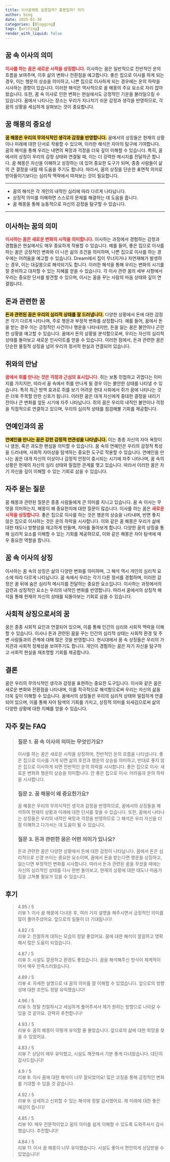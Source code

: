 ```yaml
---
title: 이사꿈해몽 길몽일까? 흉몽일까? 의미
author: bing
date: 2025-01-30
categories: [Blogging]
tags: [writing]
render_with_liquid: false
---
```



<h2 id='꿈 속 이사의 의미'>꿈 속 이사의 의미</h2>

<p><b><span style="color: #ee2323;">이사를 하는 꿈은 새로운 시작을 상징합니다.</span></b> 이사하는 꿈은 일반적으로 전반적인 운의 흐름을 보여주며, 이후 삶의 변화나 전환점을 예고합니다. 좋은 집으로 이사를 하게 되는 경우, 이는 행운의 상승을 의미하고, 나쁜 집으로 이사하게 되는 경우에는 운의 하락을 시사하는 경향이 있습니다. 이러한 해석은 역사적으로 꿈 해몽의 주요 요소로 자리 잡아왔습니다. 또한, 꿈 속 이사로 인한 변화는 현실에서도 긍정적인 기운을 불러일으킬 수 있습니다. 꿈에서 나타나는 장소는 우리가 지나치기 쉬운 감정과 생각을 반영하므로, 각 꿈의 상황을 세심하게 살펴보는 것이 중요합니다.</p>

<h2 id='꿈 해몽의 중요성'>꿈 해몽의 중요성</h2>

<p><b><span style="background-color: #ffe066;">꿈 해몽은 우리의 무의식적인 생각과 감정을 반영합니다.</span></b> 꿈에서의 상징들은 현재의 상황이나 미래에 대한 단서로 작용할 수 있으며, 이러한 해석은 자아의 탐구에 기여합니다. 꿈의 해석을 통해 우리는 내면의 욕망과 걱정을 더욱 깊이 이해할 수 있습니다. 특히, 꿈에서의 상징이 우리의 감정 상태와 연결될 때, 이는 더 강력한 메시지를 전달하곤 합니다. 꿈 해몽은 자신을 이해하고 성장하는 데 있어 중요한 도구가 되며, 종종 사람들이 삶의 큰 결정을 내릴 때 도움을 주기도 합니다. 따라서, 꿈의 상징을 단순한 표면적 의미로 받아들이기보다는 심리적 맥락에서 따져보는 것이 필요합니다.</p>

<hr />

<ul>
    <li>꿈의 해석은 각 개인의 내적인 심리에 따라 다르게 나타납니다.</li>
    <li>상징적 의미를 이해하면 스스로의 문제를 해결하는 데 도움을 줍니다.</li>
    <li>꿈 해몽을 통해 능동적으로 자신의 감정을 탐구할 수 있습니다.</li>
</ul>

<hr />

<h2 id='이사하는 꿈의 의미'>이사하는 꿈의 의미</h2>

<p><b><span style="color: #ee2323;">이사하는 꿈은 새로운 변화의 시작을 의미합니다.</span></b> 이사하는 과정에서 경험하는 감정과 경험들은 현실에서도 매우 중요하게 작용할 수 있습니다. 예를 들어, 좋은 집으로 이사를 하는 꿈은 긍정적인 변화와 더 나은 삶의 조건을 의미하며, 나쁜 집으로 이사를 하는 경우에는 어려움을 예고할 수 있습니다. Dream에서 집이 무너지거나 자연재해가 발생하는 경우, 이는 대길몽으로 해석되기도 합니다. 이러한 해석을 통해 우리는 변화의 시기를 잘 준비하고 대처할 수 있는 지혜를 얻을 수 있습니다. 각 이사 관련 꿈의 세부 사항에서 우리는 중요한 단서를 발견할 수 있으며, 이시는 꿈을 꾸는 사람의 마음 상태와 깊이 연결됩니다.</p>

<h2 id='돈과 관련한 꿈'>돈과 관련한 꿈</h2>

<p><b><span style="background-color: #ffe066;">돈과 관련된 꿈은 우리의 심리적 상태를 잘 드러냅니다.</span></b> 다양한 상황에서 돈에 대한 감정은 각기 다르게 나타나며, 주로 행운과 부정적 변화를 상징합니다. 예를 들어, 꿈에서 돈을 받는 경우 이는 긍정적인 사건이나 행운을 나타내지만, 돈을 잃는 꿈은 불안이나 곤란한 상황을 예고할 수 있습니다. 꿈에서 돈의 상황을 분석함으로써, 우리는 자신의 심리적 상태를 돌아보고 새로운 인사이트를 얻을 수 있습니다. 이러한 점에서, 돈과 관련한 꿈은 단순한 물질적 상징을 넘어 우리의 정서적 현실과 연결되어 있습니다.</p>

<h2 id='쥐와의 만남'>쥐와의 만남</h2>

<p><b><span style="color: #ee2323;">꿈에서 쥐를 만나는 것은 걱정과 근심의 표시입니다.</span></b> 쥐는 보통 민첩하고 귀엽다는 이미지를 가지지만, 따라서 꿈 속에서 쥐를 만나게 될 경우 이는 불안한 상태를 나타낼 수 있습니다. 특히 최근 방역 효과로 쥐를 보기 어려운 현대 사회에서 쥐가 꿈에 나타나는 것은 더욱 주목할 만한 신호가 됩니다. 이러한 꿈은 대개 자신에게 중대한 결정을 내리기 전이나 큰 변화를 앞둔 시기에 자주 나타납니다. 쥐의 꿈은 우리의 내적인 불안이나 걱정을 직접적으로 연결하고 있으며, 우리의 심리적 상태를 점검해볼 기회를 제공합니다.</p>

<h2 id='연예인과의 꿈'>연예인과의 꿈</h2>

<p><b><span style="background-color: #ffe066;">연예인을 만나는 꿈은 강한 감정적 연관성을 나타냅니다.</span></b> 이는 종종 자신의 자아 욕망이나 염원, 혹은 과도한 팬심을 의미할 수 있습니다. 꿈 속의 연예인은 우리의 감정적 특성을 드러내며, 사회적 자아상을 탐색하는 중요한 도구로 작용할 수 있습니다. 연예인을 만나는 꿈은 대개 자신의 이상이나 감정적 안정이 중시되는 시기에 자주 나타나며, 꿈 속의 상황은 현재의 자신의 심리 상태와 밀접한 관계를 맺고 있습니다. 따라서 이러한 꿈은 자기 자신을 깊이 이해할 수 있는 기회로 삼을 수 있습니다.</p>

<h2 id='자주 묻는 질문'>자주 묻는 질문</h2>

<p>꿈 해몽과 관련된 질문은 종종 사람들에게 큰 의미를 지니고 있습니다. 꿈 속 이사는 무엇을 의미하는지, 해몽이 왜 중요한지에 대한 질문이 많습니다. 이사를 하는 꿈은 <b><span style="color: #ee2323;">새로운 시작을 상징합니다.</span></b> 좋은 집으로 이사를 하는 것은 행운의 상승을 나타내며, 반면 좋지 않은 집으로 이사하는 것은 운의 하락을 시사합니다. 이와 같은 꿈 해몽은 우리가 삶에 대한 태도나 방향성을 재고하게 만들며, 자아를 돌아보게 합니다. 다양한 꿈의 상징을 통해 심리적 요소를 이해할 수 있는 기회를 제공하므로, 이와 같은 해몽은 자아 탐색에 매우 중요한 역할을 합니다.</p>

<h2 id='꿈 속 이사의 상징'>꿈 속 이사의 상징</h2>

<p>이사하는 꿈 속의 상징은 삶의 다양한 변화를 의미하며, 그 해석 역시 개인의 심리적 요소에 따라 다르게 나타납니다. 꿈 속에서 우리는 각기 다른 정서를 경험하며, 이러한 감정은 꿈 뒤에 숨은 심리적 메시지를 전달하는 중요한 요소입니다. 이사하는 과정에서의 감련과 상징적인 요소는 우리의 내적인 변화를 반영합니다. 따라서 꿈에서의 상징적 해석을 통해 현재의 자신의 상태를 되돌아보는 기회로 삼을 수 있습니다.</p>

<h2 id='사회적 상징으로서의 꿈'>사회적 상징으로서의 꿈</h2>

<p>꿈은 종종 사회적 요인과 연결되어 있으며, 이를 통해 인간의 심리와 사회적 맥락을 이해할 수 있습니다. 이사나 돈과 관련된 꿈을 꾸는 인간의 심리적 상태는 사회적 환경 및 주변 사람들과의 관계에 대해 많은 것을 반영합니다. 현시대에서 꿈 속 상징들은 우리의 가치관과 사회적 정체성을 보여주기도 합니다. 개인이 경험하는 꿈은 자기 자신을 탐구하고 사회적 현실을 재조명할 기회를 제공합니다.</p>

<h2 id='결론'>결론</h2>

<p>꿈은 우리의 무의식적인 생각과 감정을 표현하는 중요한 도구입니다. 이사와 같은 꿈은 새로운 변화와 전환점을 나타내며, 이를 적극적으로 해석함으로써 우리는 자신의 삶을 더욱 깊이 이해할 수 있습니다. 꿈에서의 상징들은 우리의 심리적 상태와 밀접하게 연결되어 있으며, 이를 통해 자아 탐색의 기회를 가지고, 상징적 의미를 되새김으로써 삶의 다양한 상황에 대한 지혜를 얻을 수 있습니다.</p>


<h2 id='자주_찾는_FAQ'>자주 찾는 FAQ</h2>
<div itemscope="" itemtype="https://schema.org/FAQPage"> 
<blockquote> 
<div itemscope="" itemprop="mainEntity" itemtype="https://schema.org/Question"> 
<h3 itemprop="name">질문 1. 꿈 속 이사의 의미는 무엇인가요?</h3> 
<div itemscope="" itemprop="acceptedAnswer" itemtype="https://schema.org/Answer"> 
<span itemprop="text"> 
<p>이사를 하는 꿈은 새로운 시작을 상징하며, 전반적인 운의 흐름을 나타냅니다. 좋은 집으로 이사를 가게 되면 삶의 호전과 행운의 상승을 의미하고, 반대로 좋지 않은 집으로 이사하게 되면 전반적인 운의 하락을 시사합니다. 좋은 집으로 이사: 새로운 변화와 행운의 상승을 의미합니다. 안 좋은 집으로 이사: 어려움과 운의 하락을 시사합니다.</p> 
</span> 
</div> 
</div> 

<div itemscope="" itemprop="mainEntity" itemtype="https://schema.org/Question"> 
<h3 itemprop="name">질문 2. 꿈 해몽이 왜 중요한가요?</h3> 
<div itemscope="" itemprop="acceptedAnswer" itemtype="https://schema.org/Answer"> 
<span itemprop="text"> 
<p>꿈 해몽은 우리의 무의식적인 생각과 감정을 반영하므로, 꿈에서의 상징들을 해석하여 현재의 상황과 미래에 대한 단서를 찾을 수 있습니다. 또한, 꿈에서 나타나는 상징들은 우리의 내적인 욕망과 걱정을 반영하므로 그 해석은 우리 자신을 더 잘 이해하고 다가서는 데 도움이 될 수 있습니다.</p> 
</span> 
</div> 
</div> 

<div itemscope="" itemprop="mainEntity" itemtype="https://schema.org/Question"> 
<h3 itemprop="name">질문 3. 돈과 관련한 꿈은 어떤 의미가 있나요?</h3> 
<div itemscope="" itemprop="acceptedAnswer" itemtype="https://schema.org/Answer"> 
<span itemprop="text"> 
<p>돈과 관련한 꿈은 다양한 상황에서 돈에 대한 감정이 나타납니다. 꿈에서 돈은 심리적으로 신경 쓰이는 중요한 요소이며, 꿈에서 돈을 받는다면 행운을 상징하고, 잃는다면 부정적인 변화를 시사합니다. 따라서 돈과 관련된 꿈을 꾸셨을 때에는 자신의 심리적인 상태를 다시 한번 돌아보고, 현재의 상황에 대한 태도나 마음가짐을 고쳐볼 필요가 있을 수 있습니다.</p> 
</span> 
</div> 
</div> 
</blockquote> 
</div>
<h2 id='후기'>후기</h2>
<div itemscope itemtype="https://schema.org/Product">
  <blockquote>
  <div itemprop="review" itemscope itemtype="https://schema.org/Review">
      <div itemprop="reviewRating" itemscope itemtype="https://schema.org/Rating"> <span itemprop="ratingValue">4.95</span> / <span itemprop="bestRating">5</span> </div>
      <span itemprop="reviewBody">리뷰 1: 이사 꿈 해몽에 다녀온 후, 여러 가지 설명을 해주시면서 긍정적인 의미를 많이 풀어주셨어요. 앞으로의 일들이 더 기대됩니다!</span>
  </div>
  <br>
  <div itemprop="review" itemscope itemtype="https://schema.org/Review">
      <div itemprop="reviewRating" itemscope itemtype="https://schema.org/Rating"> <span itemprop="ratingValue">4.82</span> / <span itemprop="bestRating">5</span> </div>
      <span itemprop="reviewBody">리뷰 2: 친절하게 대하는 모습이 정말 좋았어요. 꿈에 대한 해석이 깔끔하고 명확해서 많은 도움이 되었습니다.</span>
  </div>
  <br>
  <div itemprop="review" itemscope itemtype="https://schema.org/Review">
      <div itemprop="reviewRating" itemscope itemtype="https://schema.org/Rating"> <span itemprop="ratingValue">4.87</span> / <span itemprop="bestRating">5</span> </div>
      <span itemprop="reviewBody">리뷰 3: 시설도 깔끔하고 환경도 좋았습니다. 꿈을 해석해주신 방식이 체계적이어서 매우 만족스러웠습니다.</span>
  </div>
  <br>
  <div itemprop="review" itemscope itemtype="https://schema.org/Review">
      <div itemprop="reviewRating" itemscope itemtype="https://schema.org/Rating"> <span itemprop="ratingValue">4.89</span> / <span itemprop="bestRating">5</span> </div>
      <span itemprop="reviewBody">리뷰 4: 자세한 설명으로 내 꿈의 의미를 잘 이해할 수 있었습니다. 앞으로의 방향성에 대한 조언도 정말 유익했습니다!</span>
  </div>
  <br>
  <div itemprop="review" itemscope itemtype="https://schema.org/Review">
      <div itemprop="reviewRating" itemscope itemtype="https://schema.org/Rating"> <span itemprop="ratingValue">4.96</span> / <span itemprop="bestRating">5</span> </div>
      <span itemprop="reviewBody">리뷰 5: 정말 친절하시고 세심하게 풀어주셔서 제가 원하는 방향으로 나아갈 수 있을 것 같아요. 강력히 추천합니다!</span>
  </div>
  <br>
  <div itemprop="review" itemscope itemtype="https://schema.org/Review">
      <div itemprop="reviewRating" itemscope itemtype="https://schema.org/Rating"> <span itemprop="ratingValue">4.93</span> / <span itemprop="bestRating">5</span> </div>
      <span itemprop="reviewBody">리뷰 6: 꿈의 해몽이 이렇게 유익할 줄 몰랐습니다. 앞으로의 삶에 대한 희망을 찾을 수 있었어요.</span>
  </div>
  <br>
  <div itemprop="review" itemscope itemtype="https://schema.org/Review">
      <div itemprop="reviewRating" itemscope itemtype="https://schema.org/Rating"> <span itemprop="ratingValue">4.83</span> / <span itemprop="bestRating">5</span> </div>
      <span itemprop="reviewBody">리뷰 7: 상담이 매우 유익했고, 시설도 깨끗해서 기분 좋게 다녀왔습니다. 대단히 감사드립니다!</span>
  </div>
  <br>
  <div itemprop="review" itemscope itemtype="https://schema.org/Review">
      <div itemprop="reviewRating" itemscope itemtype="https://schema.org/Rating"> <span itemprop="ratingValue">4.9</span> / <span itemprop="bestRating">5</span> </div>
      <span itemprop="reviewBody">리뷰 8: 이사 꿈에 대한 해석이 너무 잘되었어요! 많은 코칭을 통해 긍정적인 변화를 기대할 수 있을 것 같습니다.</span>
  </div>
  <br>
  <div itemprop="review" itemscope itemtype="https://schema.org/Review">
      <div itemprop="reviewRating" itemscope itemtype="https://schema.org/Rating"> <span itemprop="ratingValue">4.92</span> / <span itemprop="bestRating">5</span> </div>
      <span itemprop="reviewBody">리뷰 9: 상세하고 신뢰할 수 있는 해석에 정말 감사했어요. 제 미래에 대한 좋은 예감이 듭니다!</span>
  </div>
  <br>
  <div itemprop="review" itemscope itemtype="https://schema.org/Review">
      <div itemprop="reviewRating" itemscope itemtype="https://schema.org/Rating"> <span itemprop="ratingValue">4.85</span> / <span itemprop="bestRating">5</span> </div>
      <span itemprop="reviewBody">리뷰 10: 매우 전문적이었고 꿈의 의미를 쉽게 이해할 수 있도록 도와주셔서 감사했습니다. 추천합니다!</span>
  </div>
  <br>
  <div itemprop="review" itemscope itemtype="https://schema.org/Review">
      <div itemprop="reviewRating" itemscope itemtype="https://schema.org/Rating"> <span itemprop="ratingValue">4.84</span> / <span itemprop="bestRating">5</span> </div>
      <span itemprop="reviewBody">리뷰 11: 이사 꿈 해몽이 너무 유익했습니다. 시설도 좋아서 편안하게 상담받을 수 있었습니다!</span>
  </div>
  </blockquote>
</div>
